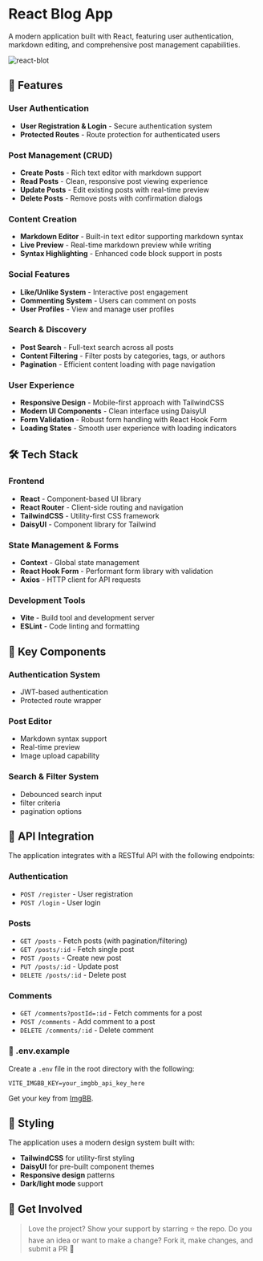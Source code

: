 # React Blog App

A modern application built with React, featuring user authentication, markdown editing, and comprehensive post management capabilities.


![react-blot](https://github.com/user-attachments/assets/ba107c0d-ba4c-487c-93f3-c9f588c08dd8)

## 🚀 Features

### User Authentication
- **User Registration & Login** - Secure authentication system
- **Protected Routes** - Route protection for authenticated users

### Post Management (CRUD)
- **Create Posts** - Rich text editor with markdown support
- **Read Posts** - Clean, responsive post viewing experience
- **Update Posts** - Edit existing posts with real-time preview
- **Delete Posts** - Remove posts with confirmation dialogs

### Content Creation
- **Markdown Editor** - Built-in text editor supporting markdown syntax
- **Live Preview** - Real-time markdown preview while writing
- **Syntax Highlighting** - Enhanced code block support in posts

### Social Features
- **Like/Unlike System** - Interactive post engagement
- **Commenting System** - Users can comment on posts
- **User Profiles** - View and manage user profiles

### Search & Discovery
- **Post Search** - Full-text search across all posts
- **Content Filtering** - Filter posts by categories, tags, or authors
- **Pagination** - Efficient content loading with page navigation

### User Experience
- **Responsive Design** - Mobile-first approach with TailwindCSS
- **Modern UI Components** - Clean interface using DaisyUI
- **Form Validation** - Robust form handling with React Hook Form
- **Loading States** - Smooth user experience with loading indicators

## 🛠️ Tech Stack

### Frontend
- **React** - Component-based UI library
- **React Router** - Client-side routing and navigation
- **TailwindCSS** - Utility-first CSS framework
- **DaisyUI** - Component library for Tailwind

### State Management & Forms
- **Context** - Global state management
- **React Hook Form** - Performant form library with validation
- **Axios** - HTTP client for API requests

### Development Tools
- **Vite** - Build tool and development server
- **ESLint** - Code linting and formatting


## 🔧 Key Components

### Authentication System
- JWT-based authentication
- Protected route wrapper

### Post Editor
- Markdown syntax support
- Real-time preview
- Image upload capability

### Search & Filter System
- Debounced search input
- filter criteria
- pagination options

## 📱 API Integration

The application integrates with a RESTful API with the following endpoints:

### Authentication
- `POST /register` - User registration
- `POST /login` - User login

### Posts
- `GET /posts` - Fetch posts (with pagination/filtering)
- `GET /posts/:id` - Fetch single post
- `POST /posts` - Create new post
- `PUT /posts/:id` - Update post
- `DELETE /posts/:id` - Delete post

### Comments
- `GET /comments?postId=:id` - Fetch comments for a post
- `POST /comments` - Add comment to a post
- `DELETE /comments/:id` - Delete comment

### 📁 .env.example

Create a `.env` file in the root directory with the following:

```env
VITE_IMGBB_KEY=your_imgbb_api_key_here
```
Get your key from [ImgBB](https://imgbb.com/).


## 🎨 Styling

The application uses a modern design system built with:

- **TailwindCSS** for utility-first styling
- **DaisyUI** for pre-built component themes
- **Responsive design** patterns
- **Dark/light mode** support


## 🙌 Get Involved
> Love the project? Show your support by starring ⭐ the repo. Do you have an idea or want to make a change? Fork it, make changes, and submit a PR 🤝